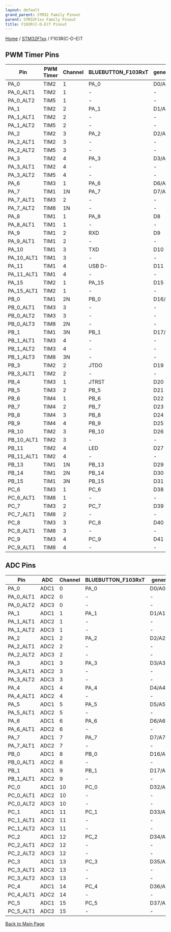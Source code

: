 ```yaml
---
layout: default
grand_parent: STM32 Family Pinout
parent: STM32F1xx Family Pinout
title: F103R(C-D-E)T Pinout
---
```


[Home](../../index.md) / [STM32F1xx](../index.md) / F103R(C-D-E)T

## PWM Timer Pins

| Pin | PWM Timer | Channel | BLUEBUTTON_F103RxT | generic | STORM32_V1_31_RC |
| --- | --- | --- | --- | --- | --- |
| PA_0 | TIM2 | 1 | PA_0 | D0/A0 | PA_0 |
| PA_0_ALT1 | TIM2 | 1 | - | - | - |
| PA_0_ALT2 | TIM5 | 1 | - | - | - |
| PA_1 | TIM2 | 2 | PA_1 | D1/A1 | PA_1 |
| PA_1_ALT1 | TIM2 | 2 | - | - | - |
| PA_1_ALT2 | TIM5 | 2 | - | - | - |
| PA_2 | TIM2 | 3 | PA_2 | D2/A2 | PA_2 |
| PA_2_ALT1 | TIM2 | 3 | - | - | - |
| PA_2_ALT2 | TIM5 | 3 | - | - | - |
| PA_3 | TIM2 | 4 | PA_3 | D3/A3 | PA_3 |
| PA_3_ALT1 | TIM2 | 4 | - | - | - |
| PA_3_ALT2 | TIM5 | 4 | - | - | - |
| PA_6 | TIM3 | 1 | PA_6 | D6/A6 | PA_6 |
| PA_7 | TIM1 | 1N | PA_7 | D7/A7 | PA_7 |
| PA_7_ALT1 | TIM3 | 2 | - | - | - |
| PA_7_ALT2 | TIM8 | 1N | - | - | - |
| PA_8 | TIM1 | 1 | PA_8 | D8 | PA_8 |
| PA_8_ALT1 | TIM1 | 1 | - | - | - |
| PA_9 | TIM1 | 2 | RXD | D9 | RXD |
| PA_9_ALT1 | TIM1 | 2 | - | - | - |
| PA_10 | TIM1 | 3 | TXD | D10 | TXD |
| PA_10_ALT1 | TIM1 | 3 | - | - | - |
| PA_11 | TIM1 | 4 | USB D- | D11 | USB D- |
| PA_11_ALT1 | TIM1 | 4 | - | - | - |
| PA_15 | TIM2 | 1 | PA_15 | D15 | PA_15 |
| PA_15_ALT1 | TIM2 | 1 | - | - | - |
| PB_0 | TIM1 | 2N | PB_0 | D16/A8 | PB_0 |
| PB_0_ALT1 | TIM3 | 3 | - | - | - |
| PB_0_ALT2 | TIM3 | 3 | - | - | - |
| PB_0_ALT3 | TIM8 | 2N | - | - | - |
| PB_1 | TIM1 | 3N | PB_1 | D17/A9 | PB_1 |
| PB_1_ALT1 | TIM3 | 4 | - | - | - |
| PB_1_ALT2 | TIM3 | 4 | - | - | - |
| PB_1_ALT3 | TIM8 | 3N | - | - | - |
| PB_3 | TIM2 | 2 | JTDO | D19 | JTDO |
| PB_3_ALT1 | TIM2 | 2 | - | - | - |
| PB_4 | TIM3 | 1 | JTRST | D20 | JTRST |
| PB_5 | TIM3 | 2 | PB_5 | D21 | PB_5 |
| PB_6 | TIM4 | 1 | PB_6 | D22 | PB_6 |
| PB_7 | TIM4 | 2 | PB_7 | D23 | PB_7 |
| PB_8 | TIM4 | 3 | PB_8 | D24 | PB_8 |
| PB_9 | TIM4 | 4 | PB_9 | D25 | PB_9 |
| PB_10 | TIM2 | 3 | PB_10 | D26 | PB_10 |
| PB_10_ALT1 | TIM2 | 3 | - | - | - |
| PB_11 | TIM2 | 4 | LED | D27 | LED |
| PB_11_ALT1 | TIM2 | 4 | - | - | - |
| PB_13 | TIM1 | 1N | PB_13 | D29 | PB_13 |
| PB_14 | TIM1 | 2N | PB_14 | D30 | PB_14 |
| PB_15 | TIM1 | 3N | PB_15 | D31 | PB_15 |
| PC_6 | TIM3 | 1 | PC_6 | D38 | PC_6 |
| PC_6_ALT1 | TIM8 | 1 | - | - | - |
| PC_7 | TIM3 | 2 | PC_7 | D39 | PC_7 |
| PC_7_ALT1 | TIM8 | 2 | - | - | - |
| PC_8 | TIM3 | 3 | PC_8 | D40 | PC_8 |
| PC_8_ALT1 | TIM8 | 3 | - | - | - |
| PC_9 | TIM3 | 4 | PC_9 | D41 | PC_9 |
| PC_9_ALT1 | TIM8 | 4 | - | - | - |


## ADC Pins

| Pin | ADC | Channel | BLUEBUTTON_F103RxT | generic | STORM32_V1_31_RC |
| --- | --- | --- | --- | --- | --- |
| PA_0 | ADC1 | 0 | PA_0 | D0/A0 | PA_0 |
| PA_0_ALT1 | ADC2 | 0 | - | - | - |
| PA_0_ALT2 | ADC3 | 0 | - | - | - |
| PA_1 | ADC1 | 1 | PA_1 | D1/A1 | PA_1 |
| PA_1_ALT1 | ADC2 | 1 | - | - | - |
| PA_1_ALT2 | ADC3 | 1 | - | - | - |
| PA_2 | ADC1 | 2 | PA_2 | D2/A2 | PA_2 |
| PA_2_ALT1 | ADC2 | 2 | - | - | - |
| PA_2_ALT2 | ADC3 | 2 | - | - | - |
| PA_3 | ADC1 | 3 | PA_3 | D3/A3 | PA_3 |
| PA_3_ALT1 | ADC2 | 3 | - | - | - |
| PA_3_ALT2 | ADC3 | 3 | - | - | - |
| PA_4 | ADC1 | 4 | PA_4 | D4/A4 | PA_4 |
| PA_4_ALT1 | ADC2 | 4 | - | - | - |
| PA_5 | ADC1 | 5 | PA_5 | D5/A5 | PA_5 |
| PA_5_ALT1 | ADC2 | 5 | - | - | - |
| PA_6 | ADC1 | 6 | PA_6 | D6/A6 | PA_6 |
| PA_6_ALT1 | ADC2 | 6 | - | - | - |
| PA_7 | ADC1 | 7 | PA_7 | D7/A7 | PA_7 |
| PA_7_ALT1 | ADC2 | 7 | - | - | - |
| PB_0 | ADC1 | 8 | PB_0 | D16/A8 | PB_0 |
| PB_0_ALT1 | ADC2 | 8 | - | - | - |
| PB_1 | ADC1 | 9 | PB_1 | D17/A9 | PB_1 |
| PB_1_ALT1 | ADC2 | 9 | - | - | - |
| PC_0 | ADC1 | 10 | PC_0 | D32/A10 | PC_0 |
| PC_0_ALT1 | ADC2 | 10 | - | - | - |
| PC_0_ALT2 | ADC3 | 10 | - | - | - |
| PC_1 | ADC1 | 11 | PC_1 | D33/A11 | PC_1 |
| PC_1_ALT1 | ADC2 | 11 | - | - | - |
| PC_1_ALT2 | ADC3 | 11 | - | - | - |
| PC_2 | ADC1 | 12 | PC_2 | D34/A12 | PC_2 |
| PC_2_ALT1 | ADC2 | 12 | - | - | - |
| PC_2_ALT2 | ADC3 | 12 | - | - | - |
| PC_3 | ADC1 | 13 | PC_3 | D35/A13 | PC_3 |
| PC_3_ALT1 | ADC2 | 13 | - | - | - |
| PC_3_ALT2 | ADC3 | 13 | - | - | - |
| PC_4 | ADC1 | 14 | PC_4 | D36/A14 | PC_4 |
| PC_4_ALT1 | ADC2 | 14 | - | - | - |
| PC_5 | ADC1 | 15 | PC_5 | D37/A15 | PC_5 |
| PC_5_ALT1 | ADC2 | 15 | - | - | - |


[Back to Main Page](../../index.md)